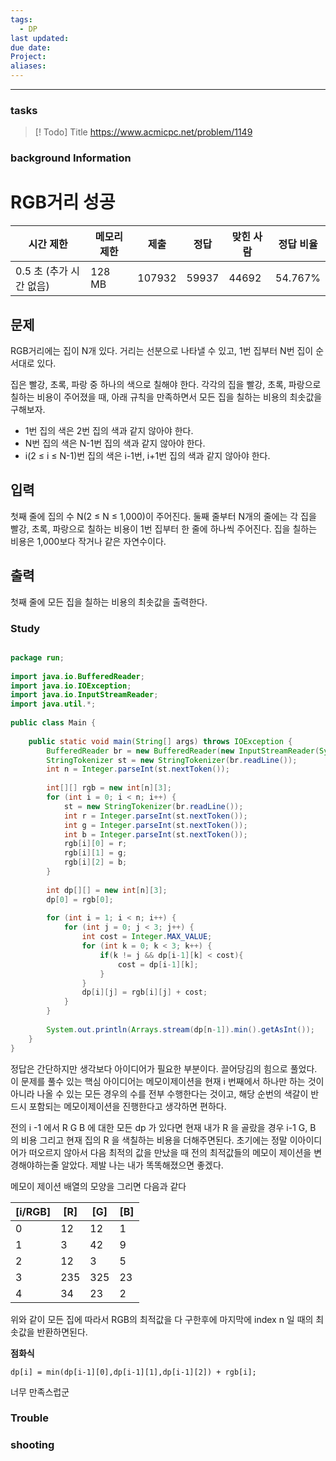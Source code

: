 ```yaml
---
tags:
  - DP
last updated: 
due date: 
Project: 
aliases:
---
```

--- 
### tasks

> [! Todo] Title
> https://www.acmicpc.net/problem/1149


### background Information
# RGB거리 성공

|시간 제한|메모리 제한|제출|정답|맞힌 사람|정답 비율|
|---|---|---|---|---|---|
|0.5 초 (추가 시간 없음)|128 MB|107932|59937|44692|54.767%|

## 문제

RGB거리에는 집이 N개 있다. 거리는 선분으로 나타낼 수 있고, 1번 집부터 N번 집이 순서대로 있다.

집은 빨강, 초록, 파랑 중 하나의 색으로 칠해야 한다. 각각의 집을 빨강, 초록, 파랑으로 칠하는 비용이 주어졌을 때, 아래 규칙을 만족하면서 모든 집을 칠하는 비용의 최솟값을 구해보자.

- 1번 집의 색은 2번 집의 색과 같지 않아야 한다.
- N번 집의 색은 N-1번 집의 색과 같지 않아야 한다.
- i(2 ≤ i ≤ N-1)번 집의 색은 i-1번, i+1번 집의 색과 같지 않아야 한다.

## 입력

첫째 줄에 집의 수 N(2 ≤ N ≤ 1,000)이 주어진다. 둘째 줄부터 N개의 줄에는 각 집을 빨강, 초록, 파랑으로 칠하는 비용이 1번 집부터 한 줄에 하나씩 주어진다. 집을 칠하는 비용은 1,000보다 작거나 같은 자연수이다.

## 출력

첫째 줄에 모든 집을 칠하는 비용의 최솟값을 출력한다.


### Study



~~~java

package run;  
  
import java.io.BufferedReader;  
import java.io.IOException;  
import java.io.InputStreamReader;  
import java.util.*;  
  
public class Main {  
  
    public static void main(String[] args) throws IOException {  
        BufferedReader br = new BufferedReader(new InputStreamReader(System.in));  
        StringTokenizer st = new StringTokenizer(br.readLine());  
        int n = Integer.parseInt(st.nextToken());  
  
        int[][] rgb = new int[n][3];  
        for (int i = 0; i < n; i++) {  
            st = new StringTokenizer(br.readLine());  
            int r = Integer.parseInt(st.nextToken());  
            int g = Integer.parseInt(st.nextToken());  
            int b = Integer.parseInt(st.nextToken());  
            rgb[i][0] = r;  
            rgb[i][1] = g;  
            rgb[i][2] = b;  
        }  
  
        int dp[][] = new int[n][3];  
        dp[0] = rgb[0];  
  
        for (int i = 1; i < n; i++) {  
            for (int j = 0; j < 3; j++) {  
                int cost = Integer.MAX_VALUE;  
                for (int k = 0; k < 3; k++) {  
                    if(k != j && dp[i-1][k] < cost){  
                        cost = dp[i-1][k];  
                    }  
                }  
                dp[i][j] = rgb[i][j] + cost;  
            }  
        }  
  
        System.out.println(Arrays.stream(dp[n-1]).min().getAsInt());  
    }  
}


~~~


정답은 간단하지만 생각보다 아이디어가 필요한 부분이다. 끌어당김의 힘으로 풀었다.
이 문제를 풀수 있는 핵심 아이디어는 메모이제이션을 현재 i 번째에서 하나만 하는 것이 아니라 나올 수 있는 모든 경우의 수를 전부 수행한다는 것이고, 해당 순번의 색갈이 반드시 포함되는 메모이제이션을 진행한다고 생각하면 편하다.

전의  i -1 에서 R G B 에 대한 모든 dp 가 있다면 현재 내가 R 을 골랐을 경우 i-1 G, B 의 비용 그리고 현재 집의 R 을 색칠하는 비용을 더해주면된다. 초기에는 정말 이아이디어가 떠오르지 않아서 다음 최적의 값을 만났을 때 전의 최적값들의 메모이 제이션을 변경해야하는줄 알았다. 제발 나는 내가 똑똑해졌으면 좋겠다.

메모이 제이션 배열의 모양을 그리면 다음과 같다

| [i/RGB] | [R] | [G] | [B] |
| ---- | ---- | ---- | ---- |
| 0 | 12 | 12 | 1 |
| 1 | 3 | 42 | 9 |
| 2 | 12 | 3 | 5 |
| 3 | 235 | 325 | 23 |
| 4 | 34 | 23 | 2 |
위와 같이 모든 집에 따라서 RGB의 최적값을 다 구한후에 마지막에 index n 일 때의 최솟값을 반환하면된다.

**점화식**
~~~
dp[i] = min(dp[i-1][0],dp[i-1][1],dp[i-1][2]) + rgb[i];
~~~
 너무 만족스럽군


### Trouble





### shooting

